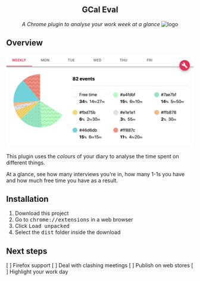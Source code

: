 <h2 align="center">GCal Eval</h2>
<p align="center">
  <i>A Chrome plugin to analyse your work week at a glance</i>
  <img
    alt="logo"
    src="dist/icons/icons128.png"
  />
</p>

## Overview

<img
    alt="demo"
    src="doc.png"
/>

This plugin uses the _colours_ of your diary to analyse the time spent on different things.

At a glance, see how many interviews you're in, how many 1-1s you have and how much free time you have as a result.


## Installation

1. Download this project
2. Go to <kbd>chrome://extensions</kbd> in a web browser
3. Click <kbd>Load unpacked</kbd>
4. Select the <kbd>dist</kbd> folder inside the download

## Next steps

[ ] Firefox support
[ ] Deal with clashing meetings
[ ] Publish on web stores
[ ] Highlight your work day
